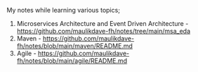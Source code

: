 My notes while learning various topics;

1. Microservices Architecture and Event Driven Architecture - https://github.com/maulikdave-fh/notes/tree/main/msa_eda
2. Maven - https://github.com/maulikdave-fh/notes/blob/main/maven/README.md
3. Agile - https://github.com/maulikdave-fh/notes/blob/main/agile/README.md

